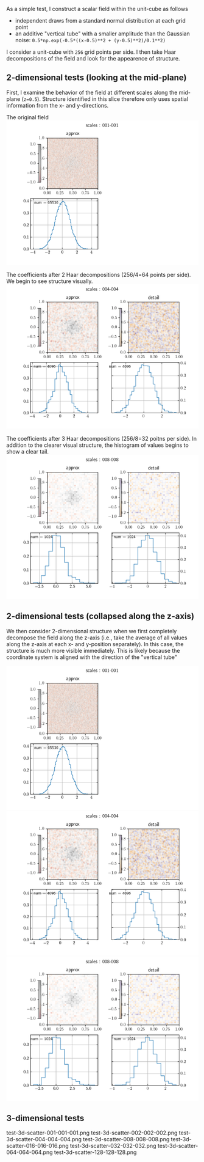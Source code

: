 As a simple test, I construct a scalar field within the unit-cube as follows

  * independent draws from a standard normal distribution at each grid point
  * an additive "vertical tube" with a smaller amplitude than the Gaussian noise: `0.5*np.exp(-0.5*((x-0.5)**2 + (y-0.5)**2)/0.1**2)`

I consider a unit-cube with `256` grid points per side.
I then take Haar decompositions of the field and look for the appearence of structure.

## 2-dimensional tests (looking at the mid-plane)

First, I examine the behavior of the field at different scales along the mid-plane (`z=0.5`).
Structure identified in this slice therefore only uses spatial information from the x- and y-directions.

The original field
<img src="test-2d-scatter-001-001.png">

The coefficients after 2 Haar decompositions (256/4=64 points per side).
We begin to see structure visually.
<img src="test-2d-scatter-004-004.png">

The coefficients after 3 Haar decompositions (256/8=32 poitns per side).
In addition to the clearer visual structure, the histogram of values begins to show a clear tail.
<img src="test-2d-scatter-008-008.png">

## 2-dimensional tests (collapsed along the z-axis)

We then consider 2-dimensional structure when we first completely decompose the field along the z-axis (i.e., take the average of all values along the z-axis at each x- and y-position separately).
In this case, the structure is much more visible immediately.
This is likely because the coordinate system is aligned with the direction of the "vertical tube"

<img src="test-2d-scatter-001-001.png">

<img src="test-2d-scatter-004-004.png">

<img src="test-2d-scatter-008-008.png">

## 3-dimensional tests

test-3d-scatter-001-001-001.png
test-3d-scatter-002-002-002.png
test-3d-scatter-004-004-004.png
test-3d-scatter-008-008-008.png
test-3d-scatter-016-016-016.png
test-3d-scatter-032-032-032.png
test-3d-scatter-064-064-064.png
test-3d-scatter-128-128-128.png
